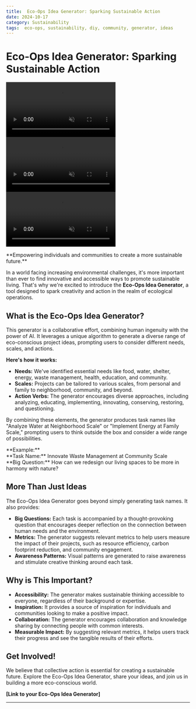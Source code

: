 ```yaml
---
title:  Eco-Ops Idea Generator: Sparking Sustainable Action
date: 2024-10-17 
category: Sustainability
tags:  eco-ops, sustainability, diy, community, generator, ideas
---
```


# Eco-Ops Idea Generator: Sparking Sustainable Action

<div class="hero-slider"> 
  <video src="/path/to/video1.mp4" muted autoplay loop class="absolute top-0 left-0 w-full h-full object-cover"></video>
  <video src="/path/to/video2.mp4" muted autoplay loop class="absolute top-0 left-0 w-full h-full object-cover hidden"></video>
  <video src="/path/to/video3.mp4" muted autoplay loop class="absolute top-0 left-0 w-full h-full object-cover hidden"></video>
</div>

<script>
  // Add the JavaScript code for the video slider here (from the previous response)
</script>

<p class="intro">
  **Empowering individuals and communities to create a more sustainable future.**
</p>

In a world facing increasing environmental challenges, it's more important than ever to find innovative and accessible ways to promote sustainable living.  That's why we're excited to introduce the **Eco-Ops Idea Generator**, a tool designed to spark creativity and action in the realm of ecological operations.

## What is the Eco-Ops Idea Generator?

This generator is a collaborative effort, combining human ingenuity with the power of AI. It leverages a unique algorithm to generate a diverse range of eco-conscious project ideas, prompting users to consider different needs, scales, and actions.

**Here's how it works:**

* **Needs:**  We've identified essential needs like food, water, shelter, energy, waste management, health, education, and community.
* **Scales:**  Projects can be tailored to various scales, from personal and family to neighborhood, community, and beyond.
* **Action Verbs:**  The generator encourages diverse approaches, including analyzing, educating, implementing, innovating, conserving, restoring, and questioning.

By combining these elements, the generator produces task names like "Analyze Water at Neighborhood Scale" or "Implement Energy at Family Scale," prompting users to think outside the box and consider a wide range of possibilities.

<Callout type="info">
  **Example:**
  <br>
  **Task Name:**  Innovate Waste Management at Community Scale
  <br>
  **Big Question:** How can we redesign our living spaces to be more in harmony with nature?
</Callout>

## More Than Just Ideas

The Eco-Ops Idea Generator goes beyond simply generating task names. It also provides:

* **Big Questions:**  Each task is accompanied by a thought-provoking question that encourages deeper reflection on the connection between human needs and the environment.
* **Metrics:**  The generator suggests relevant metrics to help users measure the impact of their projects, such as resource efficiency, carbon footprint reduction, and community engagement.
* **Awareness Patterns:**  Visual patterns are generated to raise awareness and stimulate creative thinking around each task.

## Why is This Important?

* **Accessibility:**  The generator makes sustainable thinking accessible to everyone, regardless of their background or expertise.
* **Inspiration:**  It provides a source of inspiration for individuals and communities looking to make a positive impact.
* **Collaboration:**  The generator encourages collaboration and knowledge sharing by connecting people with common interests.
* **Measurable Impact:**  By suggesting relevant metrics, it helps users track their progress and see the tangible results of their efforts.

## Get Involved!

We believe that collective action is essential for creating a sustainable future.  Explore the Eco-Ops Idea Generator, share your ideas, and join us in building a more eco-conscious world.

**[Link to your Eco-Ops Idea Generator]**

---
